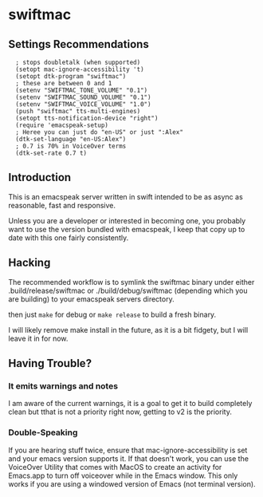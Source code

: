 # swiftmac

## Settings Recommendations

```
  ; stops doubletalk (when supported)
  (setopt mac-ignore-accessibility 't)
  (setopt dtk-program "swiftmac")
  ; these are between 0 and 1
  (setenv "SWIFTMAC_TONE_VOLUME" "0.1")
  (setenv "SWIFTMAC_SOUND_VOLUME" "0.1")
  (setenv "SWIFTMAC_VOICE_VOLUME" "1.0")
  (push "swiftmac" tts-multi-engines)
  (setopt tts-notification-device "right")
  (require 'emacspeak-setup)
  ; Heree you can just do "en-US" or just ":Alex"
  (dtk-set-language "en-US:Alex")
  ; 0.7 is 70% in VoiceOver terms
  (dtk-set-rate 0.7 t)

```

## Introduction 

This is an emacspeak server written in swift intended to be as async as 
reasonable, fast and responsive.

Unless you are a developer or interested in becoming one, you probably 
want to use the version bundled with emacspeak, I keep that copy up to 
date with this one fairly consistently. 

## Hacking

The recommended workflow is to symlink the swiftmac binary under either
.build/release/swiftmac or ./build/debug/swiftmac (depending which you are building) to your emacspeak servers directory. 

then just ```make``` for debug or ```make release``` to build a fresh binary.

I will likely remove make install in the future, as it is a bit fidgety, but I 
will leave it in for now. 

## Having Trouble?

### It emits warnings and notes

I am aware of the current warnings, it is a goal to get it to build completely 
clean but tthat is not a priority right now, getting to v2 is the priority.

### Double-Speaking

If you are hearing stuff twice, ensure that mac-ignore-accessibility is set 
and your emacs version supports it. If that doesn't work, you can use the 
VoiceOver Utility that comes with MacOS to create an activity for Emacs.app 
to turn off voiceover while in the Emacs window.  This only works if you are
using a windowed version of Emacs (not terminal version). 
